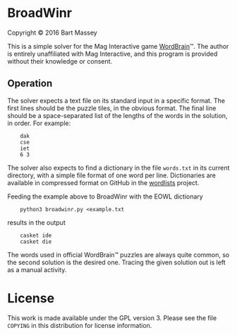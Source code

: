 # BroadWinr
Copyright &copy; 2016 Bart Massey

This is a simple solver for the Mag Interactive game
[WordBrain](http://wordbrain.maginteractive.com)&trade;.
The author is entirely unaffiliated with Mag Interactive, and
this program is provided without their knowledge or consent.

## Operation

The solver expects a text file on its standard input in a
specific format. The first lines should be the puzzle tiles,
in the obvious format. The final line should be a
space-separated list of the lengths of the words in the
solution, in order. For example:

        dak
        cse
        iet
        6 3

The solver also expects to find a dictionary in the file
`words.txt` in its current directory, with a simple file
format of one word per line. Dictionaries are available in
compressed format on GitHub in the
[wordlists](http://github.com/BartMassey/wordlists) project.

Feeding the example above to BroadWinr with the EOWL
dictionary

        python3 broadwinr.py <example.txt

results in the output 

        casket ide
        casket die

The words used in official WordBrain&trade; puzzles are
always quite common, so the second solution is the desired
one. Tracing the given solution out is left as a manual
activity.

# License

This work is made available under the GPL version 3. Please
see the file `COPYING` in this distribution for license
information.
